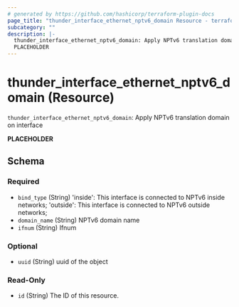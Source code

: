 ```yaml
---
# generated by https://github.com/hashicorp/terraform-plugin-docs
page_title: "thunder_interface_ethernet_nptv6_domain Resource - terraform-provider-thunder"
subcategory: ""
description: |-
  thunder_interface_ethernet_nptv6_domain: Apply NPTv6 translation domain on interface
  PLACEHOLDER
---
```


# thunder_interface_ethernet_nptv6_domain (Resource)

`thunder_interface_ethernet_nptv6_domain`: Apply NPTv6 translation domain on interface

__PLACEHOLDER__



<!-- schema generated by tfplugindocs -->
## Schema

### Required

- `bind_type` (String) 'inside': This interface is connected to NPTv6 inside networks; 'outside': This interface is connected to NPTv6 outside networks;
- `domain_name` (String) NPTv6 domain name
- `ifnum` (String) Ifnum

### Optional

- `uuid` (String) uuid of the object

### Read-Only

- `id` (String) The ID of this resource.


